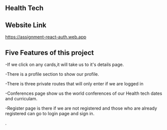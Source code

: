 ## Health Tech

## Website Link

https://assignment-react-auth.web.app

## Five Features of this project
-If we click on any cards,it will take us to it's details page.

-There is a profile section to show our profile.

-There is three private routes that will only enter if we are logged in

-Conferences page show us the world conferences of our Health tech dates and curriculam.

-Register page is there if we are not registered and those who are already registered can go to login page and sign in.


.



